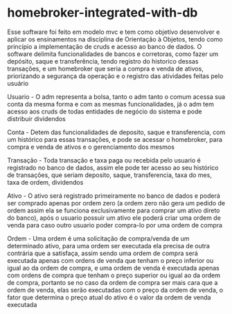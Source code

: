 # homebroker-integrated-with-db

Esse software foi feito em modelo mvc e tem como objetivo desenvolver e aplicar os ensinamentos na disciplina de Orientação à Objetos, tendo como princípio a implementação de cruds e acesso ao banco de dados. O software delimita funcionalidades de bancos e corretoras, como fazer um depósito, saque e transferência, tendo registro do historico dessas transações, e um homebroker que seria a compra e venda de ativos, priorizando a segurança da operação e o registro das atividades feitas pelo usuário

Usuario - O adm representa a bolsa, tanto o adm tanto o comum acessa sua conta da mesma forma e com as mesmas funcionalidades, já o adm tem acesso aos cruds de todas entidades de negócio do sistema e pode distribuir dividendos

Conta - Detem das funcionalidades de deposito, saque e transferencia, com um histórico para essas transações, e pode se acessar o homebroker, para compra e venda de ativos e o gerenciamento dos mesmos

Transação - Toda transação e taxa paga ou recebida pelo usuario é registrado no banco de dados, assim ele pode ter acesso ao seu histórico de transações, que seriam deposito, saque, transferencia, taxa do mes, taxa de ordem, dividendos

Ativo - O ativo será registrado primeiramente no banco de dados e poderá ser comprado apenas por ordem zero (a ordem zero não gera um pedido de ordem assim ela se funciona exclusivamente para comprar um ativo direto do banco), após o usuario possuir um ativo ele poderá criar uma ordem de venda para caso outro usuario poder compra-lo por uma ordem de compra

Ordem - Uma ordem é uma solicitação de compra/venda de um determinado ativo, para uma ordem ser executada ela precisa de outra contrária que a satisfaça, assim sendo uma ordem de compra será executada apenas com ordens de venda que tenham o preço inferior ou igual ao da ordem de compra, e uma ordem de venda é executada apenas com ordens de compra que tenham o preço superior ou igual ao da ordem de compra, portanto se no caso da ordem de compra ser mais cara que a ordem de venda, elas serão executadas com o preço da ordem de venda, o fator que determina o preço atual do ativo é o valor da ordem de venda executada
